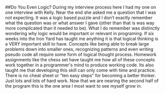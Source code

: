 ##Do You Even Logic?
During my interview process here I had my one on one interview with Kelly. Near the end she asked me a question that I was not expecting. It was a logic based puzzle and I don’t exactly remember what the question was or what answer I gave (other than that is was way more complicated than it needed to be). What I do remember was distinctly wondering why logic would be important or relevant in programing. If six weeks into the Iron Yard has taught me anything it is that logical thinking is a VERY important skill to have. Concepts like being able to break large problems down into smaller ones, recognizing patterns and even writing pseudo code all require some form of logical thought process. Homework assignments like the chess set have taught me how all of these concepts work together in a programmer's mind to produce working code. Its also taught me that developing this skill can only come with time and practice. There is no cheat sheet or “ten easy steps” for becoming a better thinker. Just lots and lots of hard work. Now that we are nearing the second half of the program this is the one area I most want to see myself grow in.
